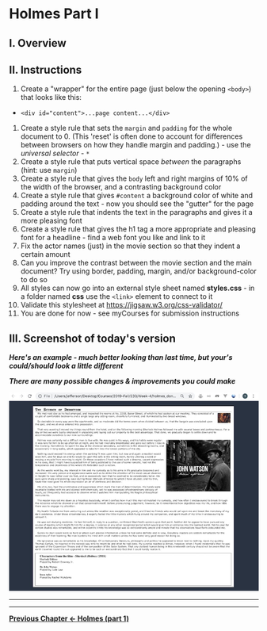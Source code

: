 # Holmes Part I

## I. Overview

## II. Instructions

1) Create a "wrapper" for the entire page (just below the opening `<body>`) that looks like this:
  - `<div id="content">...page content...</div>`
1) Create a style rule that sets the `margin` and `padding` for the whole document to 0. (This 'reset' is often done to account for differences between browsers on how they handle margin and padding.) - use the *universal selector* - `*`
1) Create a style rule that puts vertical space *between* the paragraphs (hint: use `margin`)
1) Create a style rule that gives the `body` left and right margins of 10% of the width of the browser, and a contrasting background color
1) Create a style rule that gives `#content` a background color of white and padding around the text - now you should see the "gutter" for the page
1) Create a style rule that indents the text in the paragraphs and gives it a more pleasing font
1) Create a style rule that gives the h1 tag a more appropriate and pleasing font for a headline - find a web font you like and link to it
1) Fix the actor names (just) in the movie section so that they indent a certain amount 
1) Can you improve the contrast between the movie section and the main document? Try using border, padding, margin, and/or background-color to do so
1) All styles can now go into an external style sheet named **styles.css** - in a folder named **css** use the `<link>` element to connect to it
1) Validate this stylesheet at https://jigsaw.w3.org/css-validator/
1) You are done for now - see myCourses for submission instructions

## III. Screenshot of today's version

***Here's an example - much better looking than last time, but your's could/should look a little different***

***There are many possible changes & improvements you could make***

![screenshot](_images/HW-holmes-2.jpg)

<hr><hr>

 **[Previous Chapter <- Holmes (part 1)](holmes-part-1.md)**
